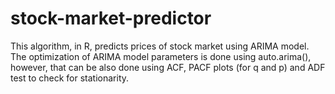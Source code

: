 # stock-market-predictor
This algorithm, in R, predicts prices of stock market using ARIMA model. The optimization of ARIMA model parameters is done using auto.arima(), however, that can be also done using ACF, PACF plots (for q and p) and ADF test to check for stationarity.

